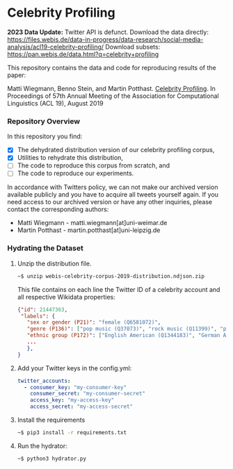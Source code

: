 # Celebrity Profiling

**2023 Data Update:** Twitter API is defunct. 
Download the data directly: https://files.webis.de/data-in-progress/data-research/social-media-analysis/acl19-celebrity-profiling/
Download subsets: https://pan.webis.de/data.html?q=celebrity+profiling 

This repository contains the data and code for reproducing results of the paper:

Matti Wiegmann, Benno Stein, and Martin Potthast. <a href="http://www.uni-weimar.de/medien/webis/publications/papers/stein_2018n.pdf" class="paper"><span class="title">Celebrity Profiling</span></a>. In <span class="booktitle">Proceedings of 57th Annual Meeting of the Association for Computational Linguistics (ACL 19)</span>, <span class="month">August</span> <span class="year">2019</span> 

### Repository Overview

In this repository you find:
  - [x] The dehydrated distribution version of our celebrity profiling corpus,
  - [x] Utilities to rehydrate this distribution,
  - [ ] The code to reproduce this corpus from scratch, and
  - [ ] The code to reproduce our experiments. 

In accordance with Twitters policy, we can not make our archived version available publicly and you have to acquire all tweets yourself again. If you need access to our archived version or have any other inquiries, please contact the corresponding authors:
  - Matti Wiegmann - matti.wiegmann[at]uni-weimar.de
  - Martin Potthast - martin.potthast[at]uni-leipzig.de

### Hydrating the Dataset

1. Unzip the distribution file. 
    ```bash
    ~$ unzip webis-celebrity-corpus-2019-distribution.ndjson.zip
    ```
      This file contains on each line the Twitter ID of a celebrity account and all respective Wikidata properties:
    ```json
    {"id": 21447363, 
     "labels": {
       "sex or gender (P21)": "female (Q6581072)",
       "genre (P136)": ["pop music (Q37073)", "rock music (Q11399)", "pop rock (Q484641)", ...], 
       "ethnic group (P172)": ["English American (Q1344183)", "German American (Q141817)", ...], 
       ...
       },
    }
    ```
2. Add your Twitter keys in the config.yml:
    ```yaml
    twitter_accounts:
      - consumer_key: "my-consumer-key"
        consumer_secret: "my-consumer-secret"
        access_key: "my-access-key"
        access_secret: "my-access-secret"

    ```
3. Install the requirements
    ```bash
    ~$ pip3 install -r requirements.txt
    ```
4. Run the hydrator:
    ```bash
    ~$ python3 hydrator.py 
    ```
    
